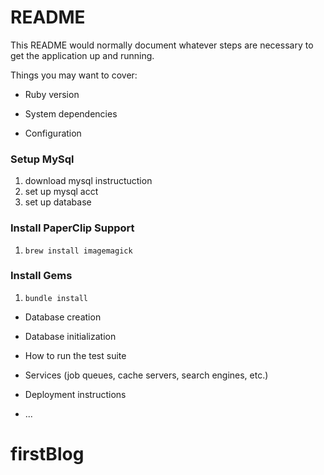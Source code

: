 # README

This README would normally document whatever steps are necessary to get the
application up and running.

Things you may want to cover:

* Ruby version

* System dependencies

* Configuration
### Setup MySql
1. download mysql instructuction
1. set up mysql acct
1. set up database
### Install PaperClip Support
1. `brew install imagemagick`
### Install Gems
1. `bundle install`
* Database creation

* Database initialization

* How to run the test suite

* Services (job queues, cache servers, search engines, etc.)

* Deployment instructions

* ...
# firstBlog
